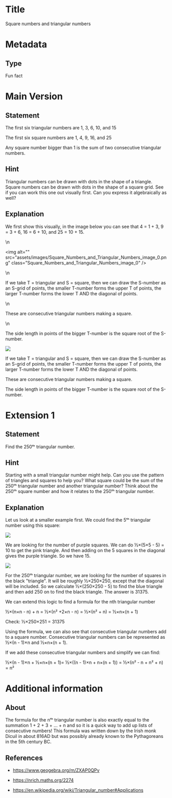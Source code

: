 # Title

Square numbers and triangular numbers

# Metadata

## Type

Fun fact

# Main Version

## Statement

The first six triangular numbers are 1, 3, 6, 10, and 15

The first six square numbers are 1, 4, 9, 16, and 25

Any square number bigger than 1 is the sum of two consecutive triangular numbers.

## Hint

Triangular numbers can be drawn with dots in the shape of a triangle. Square numbers can be drawn with dots in the shape of a square grid. See if you can work this one out visually first. Can you express it algebraically as well?

## Explanation

We first show this visually, in the image below you can see that 4 = 1 + 3,  9 = 3 + 6, 16 = 6 + 10, and 25 = 10 + 15. </p>\n<p><img alt=\"\" src=\"assets/images/Square_Numbers_and_Triangular_Numbers_image_0.png\" class=\"Square_Numbers_and_Triangular_Numbers_image_0\" /></p>\n<p>If we take T = triangular and S = square, then we can draw the S-number as an S-grid of points, the smaller T-number forms the upper T of points, the larger T-number forms the lower T AND the diagonal of points.</p>\n<p>These are consecutive triangular numbers making a square.</p>\n<p>The side length in points of the bigger T-number is the square root of the S-number. 

![](Square%20Numbers%20and%20Triangular%20Numbers_images/image_0.png)

If we take T = triangular and S = square, then we can draw the S-number as an S-grid of points, the smaller T-number forms the upper T of points, the larger T-number forms the lower T AND the diagonal of points.

These are consecutive triangular numbers making a square.

The side length in points of the bigger T-number is the square root of the S-number. 

# Extension 1

## Statement

Find the 250ᵗʰ triangular number.

## Hint

Starting with a small triangular number might help. Can you use the pattern of triangles and squares to help you? What square could be the sum of the 250ᵗʰ triangular number and another triangular number? Think about the 250ᵗʰ square number and how it relates to the 250ᵗʰ triangular number.

## Explanation

Let us look at a smaller example first. We could find the 5ᵗʰ triangular number using this square:

![](Square%20Numbers%20and%20Triangular%20Numbers_images/image_1.png)

We are looking for the number of purple squares. We can do ½×(5×5 - 5) = 10 to get the pink triangle. And then adding on the 5 squares in the diagonal gives the purple triangle. So we have 15.

![](Square%20Numbers%20and%20Triangular%20Numbers_images/image_2.png)

For the 250ᵗʰ triangular number, we are looking for the number of squares in the black "triangle". It will be roughly ½×250×250, except that the diagonal will be included. So we calculate ½×(250×250 - 5) to find the blue triangle and then add 250 on to find the black triangle. The answer is 31375.

We can extend this logic to find a formula for the nth triangular number

½×(n×n - n) + n = ½×(n² +2×n - n) = ½×(n² + n) = ½×n×(n + 1)

Check: ½×250×251 = 31375

Using the formula, we can also see that consecutive triangular numbers add to a square number. Consecutive triangular numbers can be represented as ½×(n - 1)×n and ½×n×(n + 1).

If we add these consecutive triangular numbers and simplify we can find:

 ½×(n - 1)×n + ½×n×(n + 1)=  ½×((n - 1)×n + n×(n + 1)) = ½×(n² - n + n²  + n) = n² 

# Additional information

## About

The formula for the nᵗʰ triangular number is also exactly equal to the summation 1 + 2 + 3 + … + n and so it is a quick way to add up lists of consecutive numbers! This formula was written down by the Irish monk Dicuil in about 816AD but was possibly already known to the Pythagoreans in the 5th century BC.

## References

* https://www.geogebra.org/m/ZXAP0QPv

* https://nrich.maths.org/2274

* https://en.wikipedia.org/wiki/Triangular_number#Applications

